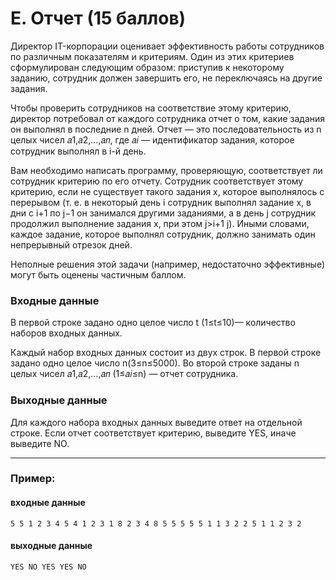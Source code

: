 # E. Отчет (15 баллов)

Директор IT-корпорации оценивает эффективность работы сотрудников по различным показателям и критериям. 
Один из этих критериев сформулирован следующим образом: приступив к некоторому заданию, сотрудник должен завершить его, 
не переключаясь на другие задания.

Чтобы проверить сотрудников на соответствие этому критерию, директор потребовал от каждого сотрудника отчет о том, 
какие задания он выполнял в последние n дней. Отчет — это последовательность из n целых чисел 𝑎1,𝑎2,…,𝑎𝑛, где 𝑎𝑖 — 
идентификатор задания, которое сотрудник выполнял в i-й день.

Вам необходимо написать программу, проверяющую, соответствует ли сотрудник критерию по его отчету. 
Сотрудник соответствует этому критерию, если не существует такого задания x, которое выполнялось с перерывом (т. е. в некоторый день i 
сотрудник выполнял задание x, в дни с i+1 по j−1 он занимался другими заданиями, а в день j сотрудник продолжил выполнение задания x, 
при этом j>i+1 j). Иными словами, каждое задание, которое выполнял сотрудник, должно занимать один непрерывный отрезок дней.

Неполные решения этой задачи (например, недостаточно эффективные) могут быть оценены частичным баллом.

### Входные данные

В первой строке задано одно целое число t (1≤t≤10)— количество наборов входных данных.

Каждый набор входных данных состоит из двух строк. В первой строке задано одно целое число n(3≤n≤5000). Во второй строке заданы n 
целых чисел 𝑎1,𝑎2,…,𝑎𝑛 (1≤𝑎𝑖≤n) — отчет сотрудника.

### Выходные данные

Для каждого набора входных данных выведите ответ на отдельной строке. Если отчет соответствует критерию, выведите YES, иначе выведите NO.
___
### Пример:

#### входные данные

`
5
5
1 2 3 4 5
4
1 2 3 1
8
2 3 4 8 5 5 5 5
5
1 1 3 2 2
5
1 1 2 3 2
`

#### выходные данные

`
YES
NO
YES
YES
NO
`
